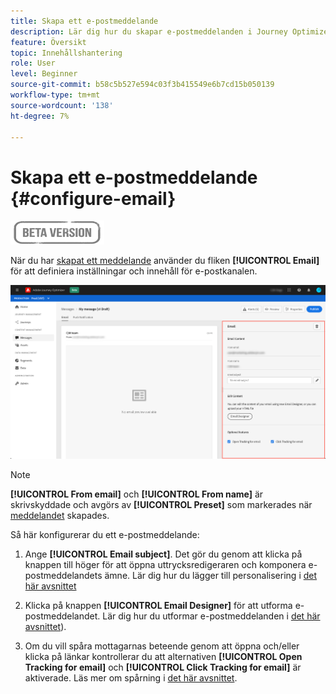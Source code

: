 ```yaml
---
title: Skapa ett e-postmeddelande
description: Lär dig hur du skapar e-postmeddelanden i Journey Optimizer
feature: Översikt
topic: Innehållshantering
role: User
level: Beginner
source-git-commit: b58c5b527e594c03f3b415549e6b7cd15b050139
workflow-type: tm+mt
source-wordcount: '138'
ht-degree: 7%

---
```


# Skapa ett e-postmeddelande {#configure-email}

![](assets/do-not-localize/badge.png)

När du har [skapat ett meddelande](create-message.md) använder du fliken **[!UICONTROL Email]** för att definiera inställningar och innehåll för e-postkanalen.

![](assets/emails-configuration.png)

>[!NOTE]
>
>**[!UICONTROL From email]** och **[!UICONTROL From name]** är skrivskyddade och avgörs av **[!UICONTROL Preset]** som markerades när [meddelandet](create-message.md) skapades.

Så här konfigurerar du ett e-postmeddelande:

1. Ange **[!UICONTROL Email subject]**. Det gör du genom att klicka på knappen till höger för att öppna uttrycksredigeraren och komponera e-postmeddelandets ämne. Lär dig hur du lägger till personalisering i [det här avsnittet](personalization/personalization-aeras.md)

1. Klicka på knappen **[!UICONTROL Email Designer]** för att utforma e-postmeddelandet. Lär dig hur du utformar e-postmeddelanden i [det här avsnittet](design-emails.md)).

1. Om du vill spåra mottagarnas beteende genom att öppna och/eller klicka på länkar kontrollerar du att alternativen **[!UICONTROL Open Tracking for email]** och **[!UICONTROL Click Tracking for email]** är aktiverade. Läs mer om spårning i [det här avsnittet](message-tracking.md).
